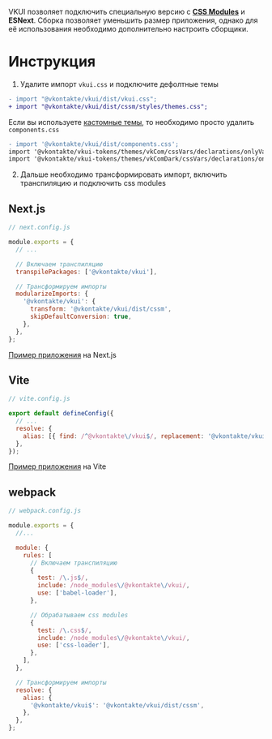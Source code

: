 VKUI позволяет подключить специальную версию c
[**CSS Modules**](https://github.com/css-modules/css-modules) и **ESNext**. Сборка
позволяет уменьшить размер приложения, однако для её использования необходимо
дополнительно настроить сборщики.

# Инструкция

1. Удалите импорт `vkui.css` и подключите дефолтные темы

```diff
- import "@vkontakte/vkui/dist/vkui.css";
+ import "@vkontakte/vkui/dist/cssm/styles/themes.css";
```

Если вы используете [кастомные темы](#/Customize), то необходимо просто удалить
`components.css`

```diff
- import '@vkontakte/vkui/dist/components.css';
import '@vkontakte/vkui-tokens/themes/vkCom/cssVars/declarations/onlyVariables.css';
import '@vkontakte/vkui-tokens/themes/vkComDark/cssVars/declarations/onlyVariablesLocal.css';
```

2. Дальше необходимо трансформировать импорт, включить транспиляцию и подключить
   css modules

## Next.js

```js static
// next.config.js

module.exports = {
  // ...

  // Включаем транспиляцию
  transpilePackages: ['@vkontakte/vkui'],

  // Трансформируем импорты
  modularizeImports: {
    '@vkontakte/vkui': {
      transform: '@vkontakte/vkui/dist/cssm',
      skipDefaultConversion: true,
    },
  },
};
```

[Пример приложения](https://codesandbox.io/p/sandbox/vkui-next-js-cssm-el0g7c) на Next.js

## Vite

```js static
// vite.config.js

export default defineConfig({
  // ...
  resolve: {
    alias: [{ find: /^@vkontakte\/vkui$/, replacement: '@vkontakte/vkui/dist/cssm' }],
  },
});
```

[Пример приложения](https://codesandbox.io/p/sandbox/vkui-vite-cssm-4iikku) на Vite

## webpack

```js static
// webpack.config.js

module.exports = {
  //...

  module: {
    rules: [
      // Включаем транспиляцию
      {
        test: /\.js$/,
        include: /node_modules\/@vkontakte\/vkui/,
        use: ['babel-loader'],
      },

      // Обрабатываем css modules
      {
        test: /\.css$/,
        include: /node_modules\/@vkontakte\/vkui/,
        use: ['css-loader'],
      },
    ],
  },

  // Трансформируем импорты
  resolve: {
    alias: {
      '@vkontakte/vkui$': '@vkontakte/vkui/dist/cssm',
    },
  },
};
```
